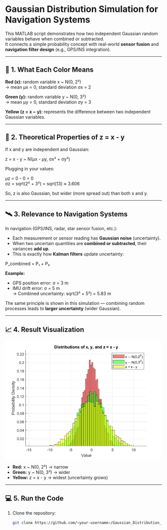 # Gaussian Distribution Simulation for Navigation Systems

This MATLAB script demonstrates how two independent Gaussian random variables behave when combined or subtracted.  
It connects a simple probability concept with real-world **sensor fusion** and **navigation filter design** (e.g., GPS/INS integration).

---

## 🎯 1. What Each Color Means

**Red (x):** random variable x ~ N(0, 2²)  
→ mean μx = 0, standard deviation σx = 2

**Green (y):** random variable y ~ N(0, 3²)  
→ mean μy = 0, standard deviation σy = 3

**Yellow (z = x − y):** represents the difference between two independent Gaussian variables.

---

## 📘 2. Theoretical Properties of z = x - y

If x and y are independent and Gaussian:

z = x - y ~ N(μx - μy, σx² + σy²)

Plugging in your values:

μz = 0 - 0 = 0  
σz = sqrt(2² + 3²) = sqrt(13) ≈ 3.606

So, z is also Gaussian, but wider (more spread out) than both x and y.

---

## 🛰️ 3. Relevance to Navigation Systems

In navigation (GPS/INS, radar, star sensor fusion, etc.):

- Each measurement or sensor reading has **Gaussian noise** (uncertainty).  
- When two uncertain quantities are **combined or subtracted**, their variances **add up**.  
- This is exactly how **Kalman filters** update uncertainty:

P_combined = P₁ + P₂

**Example:**  
- GPS position error: σ = 3 m  
- IMU drift error: σ = 5 m  
→ Combined uncertainty: sqrt(3² + 5²) = 5.83 m

The same principle is shown in this simulation — combining random processes leads to **larger uncertainty** (wider Gaussian).

---

## 📈 4. Result Visualization

![Gaussian Distributions](gaussian_distribution.png)

- **Red:** x ~ N(0, 2²) → narrow  
- **Green:** y ~ N(0, 3²) → wider  
- **Yellow:** z = x - y → widest (uncertainty grows)

---

## 💻 5. Run the Code

1. Clone the repository:
   ```bash
   git clone https://github.com/<your-username>/Gaussian_Distribution_Navigation.git
